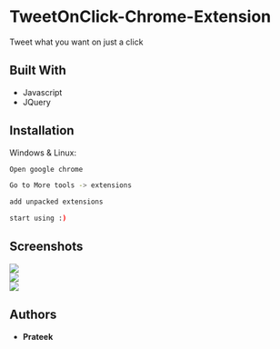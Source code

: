 # TweetOnClick-Chrome-Extension
Tweet what you want on just a click 

## Built With

* Javascript
* JQuery

## Installation

Windows & Linux:

```sh
Open google chrome
```

```sh
Go to More tools -> extensions
```

```sh
add unpacked extensions
```

```sh
start using :)
```

## Screenshots

<img src="https://prateek76.github.io/TweetOnClick-Chrome-Extension/screenshots/shareImage.png">
<br>
<img src="https://prateek76.github.io/TweetOnClick-Chrome-Extension/screenshots/shareLink.png">
<br>
<img src="https://prateek76.github.io/TweetOnClick-Chrome-Extension/screenshots/shareSelection.png">





## Authors

* **Prateek** 
